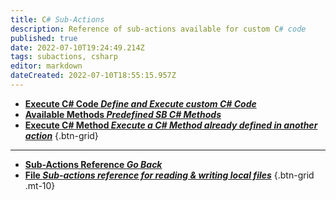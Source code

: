 ```yaml
---
title: C# Sub-Actions
description: Reference of sub-actions available for custom C# code
published: true
date: 2022-07-10T19:24:49.214Z
tags: subactions, csharp
editor: markdown
dateCreated: 2022-07-10T18:55:15.957Z
---
```


* [**Execute C# Code *Define and Execute custom C# Code***](/Sub-Actions/Code/Execute-CSharp-Code)
* [**Available Methods *Predefined SB C# Methods***](/Sub-Actions/Code/Execute-CSharp-Code/Available-Methods)
* [**Execute C# Method *Execute a C# Method already defined in another action***](/Sub-Actions/Code/Execute-CSharp-Method)
{.btn-grid}

---

- [<i class="mdi mdi-chevron-left"></i>**Sub-Actions Reference *Go Back***](/en/Sub-Actions)
- [<i class="mdi mdi-file-code primary--text"></i> **File *Sub-actions reference for reading &amp; writing local files***](/en/Sub-Actions/File)
{.btn-grid .mt-10}